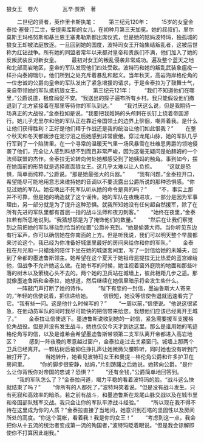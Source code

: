 狼女王　卷六
　　
　　瓦辛·贾斯　著

　　二世纪的贤者，英作里卡斯执笔：
　　第三纪元120年：
　　15岁的女皇金泰拉·塞普汀二世，安提奥库斯的女儿，在初种月第三天加冕。她的叔叔们，里尔莫斯王玛格努斯和基兰恩王塞弗勒斯都出席仪式，但是她的姑妈波特玛，独孤城的狼女王却被法庭放逐。一旦回到她的国度，波特玛女王开始集结叛乱者，这被后世称为红钻战争。所有她的同盟者常年以来都对皇帝和贵族们不满，他们加入了她的反叛武装反对新女皇。
　　最初对女王的叛乱侵袭非常成功。遍及整个蓝天之地和北部高岩地区，皇帝的军队发现他们四处受敌。波特玛和她的叛乱武装象瘟疫一样扑向泰姆瑞尔，他们所到之处充斥着暴乱和起义。当年秋天，高岩海岸格伦角的一位忠诚的公爵向皇帝的军队发出了紧急增援的请求，于是金泰拉为了鼓舞士气，亲自带领她的军队抵抗狼女王。
　　第三纪元121年：
　　“我们不知道他们在哪里，”公爵说道，极度局促不安。“我送出的探子遍布所有乡村。我只能假设他们撤退到了北方紧接着在那里等待你的军队到达。”
　　“我讨厌这么说，但是我期待一场真正的大战役，”金泰拉如是说。“我要把我姑妈的头颅刺在长钉上绕着帝国游行。她儿子尤里尔和他的军队正在靠近帝国领土的边界上徘徊，嘲弄着我。是什么让他们获得胜利？正好是他们精于作战还是我的统治让他们如此恨我？”
　　在整个秋天和冬天都跋涉在泥泞沼之后她感到非常疲倦。穿过龙尾山脉，她的军队几乎行军到了一个陷阱里。在一个寻常的温暖天气里一场风暴雪在杜维恩男爵的领地侵袭了他们，完全让人感到料想不到而且非常严峻，因为这毫无疑问是帕赫姆的一个法师联盟的杰作。金泰拉无论转向何处她都感受到了她姨妈的触角。事到如今，摆在她面前的形势就是选择直面狼女王。这几乎太难以让人负担。
　　“这就是恐惧，简单而纯粹，”公爵说。“那是她最强大的兵器。”
　　“我有问题，”金泰拉开口，希望能尽可能地用意志来维持她的音调以不要流露出公爵所说的那种恐惧感。“你见过她的军队。她召唤出不死军队听从她的命令是真的吗？”
　　“不，事实上那并不可靠，但是她的确造就了这个谣传。她的军队在夜晚进攻，一部分是因为军事理由，另一部分就是为了提升这种恐惧。就我所知她没有任何超自然援军，除了在所有先进的军队里都有首屈一指的战斗法师和夜刃刺客。”
　　“始终在夜里，”金泰拉若有所思地说到。“我猜想那是为了掩饰他们的数量。”
　　“然后在让我们察觉到之前把她的军队移动到恰当的位置”公爵补充到。“她是偷袭大师。当你听见东边有行军声，你可以确信她在你南面的上方。但是听我说，我们可以明天整个早晨都来讨论这个。我已经为你准备好城堡里最好的房间来给你和你的军队。”
　　金泰拉在月光和一只蜡烛的陪伴下坐在她的城堡套间里，写了一封信给她的未婚夫，回到了帝都的墨迪鲁斯领主。她希望在这个夏天于她祖母昆提拉无比热爱的蓝宫嫁给他，但战争不允许她这么做。在她书写的时候，她注视着窗外庭院的地面和那些叶落的树木以及萦绕心头不去的。两个她的卫兵站在城墙上，彼此相距几步之遥。那就像墨迪鲁斯和金泰拉，她想道，然后继续在她信里暗示将会发生些什么。
　　一阵敲门声打断了她的诗作。
　　“陛下有您的一封信，墨迪鲁斯大人寄来的，”年轻的信使说着，把信递给她。
　　信很短，她没等信使告退就迅速看完了它。“我有些一问。这是他什么时候写的？”
　　“一周以前，”信使说。“他说这很紧急，在他动员军队的同时我尽可能快的把信带来给您。我想他们应该已经离开王城了。”
　　金泰拉让信使退下。墨迪鲁斯说收到她的一封信，紧急需要援军支援格伦角战役。但是并没有发生战斗，她也仅仅今天才到达这里。那么是谁用她的笔迹格伦角写的信，以及是谁希会希望墨迪鲁斯带领第二支军队离开帝都进入高岩地区？
　　感到一阵夜晚的寒意越过窗户，金泰拉走过去关紧窗闩。城墙上那两个卫兵已经离开。一颗枯树后被抑住挣扎声让她微微欠腰聆听，同时她也没有听到门被打开了。
　　当她转升，她看见波特玛女王和曼提－格伦角公爵和许多护卫在房间里。
　　“你的脚步很安静，姑妈，”片刻踌躇之后她说。她转向公爵。“是什么让你背叛你对帝国的忠诚？恐惧？”
　　“还有金钱，”公爵简单地回答到。
　　“我的军队怎么了？”金泰拉问道，竭力平稳的看着波特玛的脸。“战斗这么快就结束了吗？”
　　“你所有的人都死了，”波特玛笑着说。“但是没有战斗发生。只有死寂和高效率的暗杀。若之前有战斗，和墨迪鲁斯在龙尾山脉交战以及在城市里和帝国部队残军交战。我只会让你的军队平添战斗经验。”
　　“所以现在我不得不待在这里成为你的人质？”金泰拉直接了当地问，她意识到石塔的坚固性以及房间所处的高度。“你这个混帐，看着我！我是你的女王！”
　　“考虑到这一点，我会把你从十五流的统治者变成第一流的殉国者，”波特玛眨着眼说。“但是我会谅解即使你不打算因此谢我。”